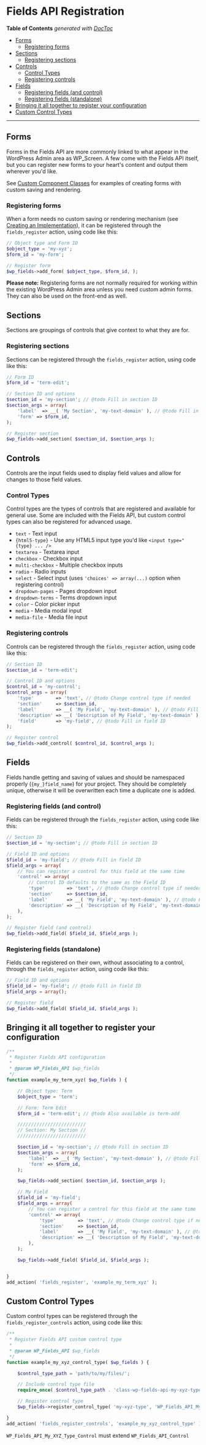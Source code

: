 # Fields API Registration

<!-- START doctoc generated TOC please keep comment here to allow auto update -->
<!-- DON'T EDIT THIS SECTION, INSTEAD RE-RUN doctoc TO UPDATE -->
**Table of Contents**  *generated with [DocToc](https://github.com/thlorenz/doctoc)*

- [Forms](#forms)
  - [Registering forms](#registering-forms)
- [Sections](#sections)
  - [Registering sections](#registering-sections)
- [Controls](#controls)
  - [Control Types](#control-types)
  - [Registering controls](#registering-controls)
- [Fields](#fields)
  - [Registering fields (and control)](#registering-fields-and-control)
  - [Registering fields (standalone)](#registering-fields-standalone)
- [Bringing it all together to register your configuration](#bringing-it-all-together-to-register-your-configuration)
- [Custom Control Types](#custom-control-types)

<!-- END doctoc generated TOC please keep comment here to allow auto update -->

---

## Forms

Forms in the Fields API are more commonly linked to what appear in the WordPress Admin area as WP_Screen. A few come with the Fields API itself, but you can register new forms to your heart's content and output them wherever you'd like.

See [Custom Component Classes](https://github.com/sc0ttkclark/wordpress-fields-api/blob/develop/docs/custom-component-classes.md) for examples of creating forms with custom saving and rendering.

### Registering forms

When a form needs no custom saving or rendering mechanism (see [Creating an Implementation](https://github.com/sc0ttkclark/wordpress-fields-api/blob/develop/docs/creating-an-implementation.md)), it can be registered through the `fields_register` action, using code like this:

```php
// Object type and Form ID
$object_type = 'my-xyz';
$form_id = 'my-form';

// Register form
$wp_fields->add_form( $object_type, $form_id, );
```

**Please note:** Registering forms are not normally required for working within the existing WordPress Admin area unless you need custom admin forms. They can also be used on the front-end as well.

## Sections

Sections are groupings of controls that give context to what they are for.

### Registering sections

Sections can be registered through the `fields_register` action, using code like this:

```php
// Form ID
$form_id = 'term-edit';

// Section ID and options
$section_id = 'my-section'; // @todo Fill in section ID
$section_args = array(
	'label'  => __( 'My Section', 'my-text-domain' ), // @todo Fill in section heading, update text domain
	'form' => $form_id,
);

// Register section
$wp_fields->add_section( $section_id, $section_args );
```

## Controls

Controls are the input fields used to display field values and allow for changes to those field values.

### Control Types

Control types are the types of controls that are registered and available for general use. Some are included with the Fields API, but custom control types can also be registered for advanced usage.

* `text` - Text input
* `{html5-type}` - Use any HTML5 input type you'd like `<input type="{type} ... />`
* `textarea` - Textarea input
* `checkbox` - Checkbox input
* `multi-checkbox` - Multiple checkbox inputs
* `radio` - Radio inputs
* `select` - Select input (uses `'choices' => array(...)` option when registering control)
* `dropdown-pages` - Pages dropdown input
* `dropdown-terms` - Terms dropdown input
* `color` - Color picker input
* `media` - Media modal input
* `media-file` - Media file input

### Registering controls

Controls can be registered through the `fields_register` action, using code like this:

```php
// Section ID
$section_id = 'term-edit';

// Control ID and options
$control_id = 'my-control';
$control_args = array(
	'type'        => 'text', // @todo Change control type if needed
	'section'     => $section_id,
	'label'       => __( 'My Field', 'my-text-domain' ), // @todo Fill in label, update text domain
	'description' => __( 'Description of My Field', 'my-text-domain' ), // @todo Fill in description, update text domain
	'field'       => 'my-field', // @todo Fill in field ID
);

// Register control
$wp_fields->add_control( $control_id, $control_args );
```

## Fields

Fields handle getting and saving of values and should be namespaced properly (`{my_}field_name`) for your project. They should be completely unique, otherwise it will be overwritten each time a duplicate one is added.

### Registering fields (and control)

Fields can be registered through the `fields_register` action, using code like this:

```php
// Section ID
$section_id = 'my-section'; // @todo Fill in section ID

// Field ID and options
$field_id = 'my-field'; // @todo Fill in field ID
$field_args = array(
	// You can register a control for this field at the same time
	'control' => array(
		// Control ID defaults to the same as the Field ID
		'type'        => 'text', // @todo Change control type if needed
		'section'     => $section_id,
		'label'       => __( 'My Field', 'my-text-domain' ), // @todo Fill in label, update text domain
		'description' => __( 'Description of My Field', 'my-text-domain' ), // @todo Fill in description, update text domain
	),
);

// Register field (and control)
$wp_fields->add_field( $field_id, $field_args );
```

### Registering fields (standalone)

Fields can be registered on their own, without associating to a control, through the `fields_register` action, using code like this:

```php
// Field ID and options
$field_id = 'my-field'; // @todo Fill in field ID
$field_args = array();

// Register field
$wp_fields->add_field( $field_id, $field_args );
```

## Bringing it all together to register your configuration

```php
/**
 * Register Fields API configuration
 *
 * @param WP_Fields_API $wp_fields
 */
function example_my_term_xyz( $wp_fields ) {

	// Object type: Term
	$object_type = 'term';

	// Form: Term Edit
	$form_id = 'term-edit'; // @todo Also available is term-add

	/////////////////////////
	// Section: My Section //
	/////////////////////////

	$section_id = 'my-section'; // @todo Fill in section ID
	$section_args = array(
		'label'  => __( 'My Section', 'my-text-domain' ), // @todo Fill in section heading, update text domain
		'form' => $form_id,
	);

	$wp_fields->add_section( $section_id, $section_args );

	// My Field
	$field_id = 'my-field';
	$field_args = array(
		// You can register a control for this field at the same time
		'control' => array(
			'type'        => 'text', // @todo Change control type if needed
			'section'     => $section_id,
			'label'       => __( 'My Field', 'my-text-domain' ), // @todo Fill in label, update text domain
			'description' => __( 'Description of My Field', 'my-text-domain' ), // @todo Fill in description, update text domain
		),
	);

	$wp_fields->add_field( $field_id, $field_args );


}
add_action( 'fields_register', 'example_my_term_xyz' );
```

## Custom Control Types

Custom control types can be registered through the `fields_register_controls` action, using code like this:

```php
/**
 * Register Fields API custom control type
 *
 * @param WP_Fields_API $wp_fields
 */
function example_my_xyz_control_type( $wp_fields ) {

	$control_type_path = 'path/to/my/files/';

	// Include control type file
	require_once( $control_type_path . 'class-wp-fields-api-my-xyz-type-control.php' );

	// Register control type
	$wp_fields->register_control_type( 'my-xyz-type', 'WP_Fields_API_My_XYZ_Type_Control' );

}
add_action( 'fields_register_controls', 'example_my_xyz_control_type' );
```
`WP_Fields_API_My_XYZ_Type_Control` must extend `WP_Fields_API_Control`
